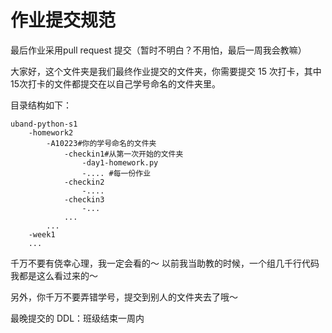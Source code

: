 # 作业提交规范

最后作业采用pull request 提交（暂时不明白？不用怕，最后一周我会教嘛）

大家好，这个文件夹是我们最终作业提交的文件夹，你需要提交 15 次打卡，其中15次打卡的文件都提交在以自己学号命名的文件夹里。

目录结构如下：

```
uband-python-s1
    -homework2
        -A10223#你的学号命名的文件夹
            -checkin1#从第一次开始的文件夹
                -day1-homework.py
                -.... #每一份作业
            -checkin2
                -....
            -checkin3
                -...
            ...
        ...
    -week1
    ...

```

千万不要有侥幸心理，我一定会看的～
以前我当助教的时候，一个组几千行代码我都是这么看过来的～

另外，你千万不要弄错学号，提交到别人的文件夹去了哦～

最晚提交的 DDL：班级结束一周内